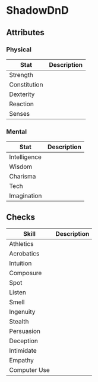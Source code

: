 # ShadowDnD

## Attributes

### Physical

| Stat         | Description |
| ------------ | ----------- |
| Strength     |             |
| Constitution |             |
| Dexterity    |             |
| Reaction     |             |
| Senses       |             |

### Mental

| Stat         | Description |
|--------------|-------------|
| Intelligence |             |
| Wisdom       |             |
| Charisma     |             |
| Tech         |             |
| Imagination  |             |

## Checks

| Skill | Description |
| ----- | ----------- |
| Athletics  |   |
| Acrobatics |  |
| Intuition  |        |
| Composure   |        |
| Spot  |        |
| Listen  |      |
| Smell  |       |
| Ingenuity  |       |
| Stealth  |       |
| Persuasion  |       |
| Deception  |       |
| Intimidate |       |
| Empathy |  |
| Computer Use | |
